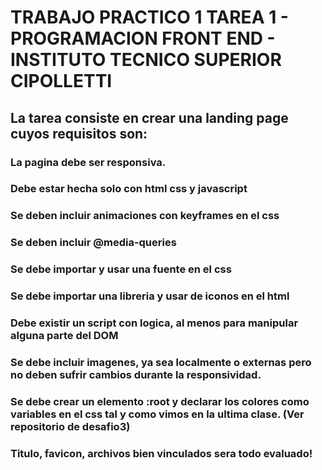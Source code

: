 # TRABAJO PRACTICO 1 TAREA 1 - PROGRAMACION FRONT END - INSTITUTO TECNICO SUPERIOR CIPOLLETTI
## La tarea consiste en crear una landing page cuyos requisitos son:

### La pagina debe ser responsiva.
### Debe estar hecha solo con html css y javascript
### Se deben incluir animaciones con keyframes en el css
### Se deben incluir @media-queries
### Se debe importar y usar una fuente en el css
### Se debe importar una libreria y usar de iconos en el html
### Debe existir un script con logica, al menos para manipular alguna parte del DOM
### Se debe incluir imagenes,  ya sea localmente o externas pero no deben sufrir cambios durante la responsividad.
### Se debe crear un elemento :root y declarar los colores como variables en el css tal y como vimos en la ultima clase. (Ver repositorio de desafio3)
### Titulo, favicon, archivos bien vinculados sera todo evaluado!
